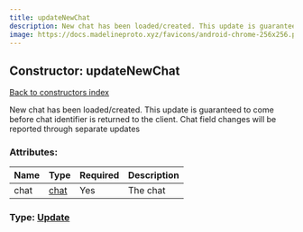 ```yaml
---
title: updateNewChat
description: New chat has been loaded/created. This update is guaranteed to come before chat identifier is returned to the client. Chat field changes will be reported through separate updates
image: https://docs.madelineproto.xyz/favicons/android-chrome-256x256.png
---
```

## Constructor: updateNewChat  
[Back to constructors index](index.md)



New chat has been loaded/created. This update is guaranteed to come before chat identifier is returned to the client. Chat field changes will be reported through separate updates

### Attributes:

| Name     |    Type       | Required | Description |
|----------|---------------|----------|-------------|
|chat|[chat](../constructors/chat.md) | Yes|The chat|



### Type: [Update](../types/Update.md)


